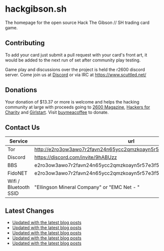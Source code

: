 # hackgibson.sh
The homepage for the open source Hack The Gibson // SH trading card game.


## Contributing

To add your card just submit a pull request with your card's front art, it would be added to the next run of set after community play testing.

Game play and discussions over the project is held the r2600 discord server. Come join us at [Discord](https://discord.com/invite/9hABUzz) or via IRC at https://www.scuttled.net/


## Donations

Your donation of $13.37 or more is welcome and helps the hacking community at large with proceeds going to [2600 Magazine](https://2600.com/), [Hackers for Charity](https://hackersforcharity.org) and [Girlstart](https://girlstart.org).  Visit [buymeacoffee](https://www.buymeacoffee.com/hackgibson.sh) to donate.


## Contact Us

Service | url
-|-
Tor | http://e2ro3ow3awo7r2favn24n65ycc2qmzkoayn5r57e3f56nvjwdcgg32ad.onion
Discord | https://discord.com/invite/9hABUzz
BBS | e2ro3ow3awo7r2favn24n65ycc2qmzkoayn5r57e3f56nvjwdcgg32ad.onion:23
FidoNET | e2ro3ow3awo7r2favn24n65ycc2qmzkoayn5r57e3f56nvjwdcgg32ad.onion:24554
Wifi / Bluetooth SSID | "Ellingson Mineral Company" or "EMC Net - <fidonet address>"

## Latest Changes
<!-- BLOG-POST-LIST:START -->
- [Updated with the latest blog posts](https://github.com/DFW2600/hackgibson.sh/commit/8b9dfd0394c3e164b3964b8fa347205364bda9ec)
- [Updated with the latest blog posts](https://github.com/DFW2600/hackgibson.sh/commit/35987c786d7b71b52a13e6cda969c029a57f0435)
- [Updated with the latest blog posts](https://github.com/DFW2600/hackgibson.sh/commit/3d56ea48e7f24755a4665f1e80749c9c3a79a9bb)
- [Updated with the latest blog posts](https://github.com/DFW2600/hackgibson.sh/commit/5f73b9c30e0378a279f1879e23a75bd3c2bd5a70)
- [Updated with the latest blog posts](https://github.com/DFW2600/hackgibson.sh/commit/b34c1be69e451ec32999b3fbe08d67ebe82a78a4)
<!-- BLOG-POST-LIST:END -->
